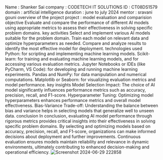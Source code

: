 Name : Shanker Sai
company : CODETECH IT SOLUTIONS
ID : CT08DS1579
domain : artificial intelligence
duration : june to july 2024
mentor : sravani gouni
overview of the project
project : model evaluation and comparision
objective
Evaluate and compare the performance of different AI models using appropriate metrics to assess their effectiveness in solving specific problem domains.
key activities
Select and implement various AI models suitable for the problem domain.
Train each model on relevant data and optimize hyperparameters as needed.
Compare and analyze results to identify the most effective model for deployment.
technologies used
Python: for scripting and implementing machine learning models.
Scikit-learn: for training and evaluating machine learning models, and for accessing various evaluation metrics.
Jupyter Notebooks or IDEs (like PyCharm, VS Code): for developing and running machine learning experiments.
Pandas and NumPy: for data manipulation and numerical computations.
Matplotlib or Seaborn: for visualizing evaluation metrics and model performance.
key insights
Model Selection Impact: The choice of AI model significantly influences performance metrics such as accuracy, precision, recall, and F1-score.
Hyperparameter Tuning: Optimizing model hyperparameters enhances performance metrics and overall model effectiveness.
Bias-Variance Trade-off: Understanding the balance between bias and variance helps in selecting models that generalize well to unseen data.
conclusion
In conclusion, evaluating AI model performance through rigorous metrics provides critical insights into their effectiveness in solving specific problem domains. By selecting and optimizing models based on accuracy, precision, recall, and F1-score, organizations can make informed decisions about deployment and further improvements. Continuous evaluation ensures models maintain reliability and relevance in dynamic environments, ultimately contributing to enhanced decision-making and operational efficiency.
![Screenshot 2024-06-29 222858](https://github.com/iasreknahs/task2/assets/170089724/a1d37cd6-68c3-46cb-b349-06aa457eca92)

